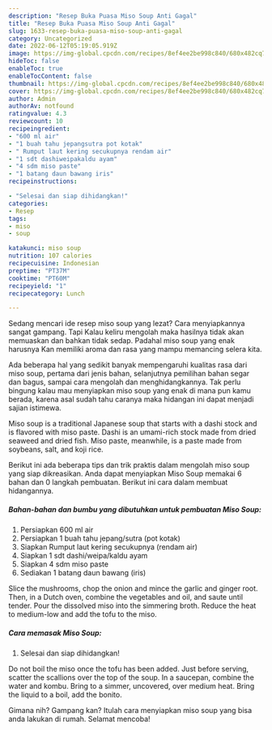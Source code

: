 ```yaml
---
description: "Resep Buka Puasa Miso Soup Anti Gagal"
title: "Resep Buka Puasa Miso Soup Anti Gagal"
slug: 1633-resep-buka-puasa-miso-soup-anti-gagal
category: Uncategorized
date: 2022-06-12T05:19:05.919Z
image: https://img-global.cpcdn.com/recipes/8ef4ee2be998c840/680x482cq70/miso-soup-foto-resep-utama.jpg
hideToc: false
enableToc: true
enableTocContent: false
thumbnail: https://img-global.cpcdn.com/recipes/8ef4ee2be998c840/680x482cq70/miso-soup-foto-resep-utama.jpg
cover: https://img-global.cpcdn.com/recipes/8ef4ee2be998c840/680x482cq70/miso-soup-foto-resep-utama.jpg
author: Admin
authorAv: notfound
ratingvalue: 4.3
reviewcount: 10
recipeingredient:
- "600 ml air"
- "1 buah tahu jepangsutra pot kotak"
- " Rumput laut kering secukupnya rendam air"
- "1 sdt dashiweipakaldu ayam"
- "4 sdm miso paste"
- "1 batang daun bawang iris"
recipeinstructions:

- "Selesai dan siap dihidangkan!"
categories:
- Resep
tags:
- miso
- soup

katakunci: miso soup 
nutrition: 107 calories
recipecuisine: Indonesian
preptime: "PT37M"
cooktime: "PT60M"
recipeyield: "1"
recipecategory: Lunch

---
```



Sedang mencari ide resep miso soup yang lezat? Cara menyiapkannya sangat gampang. Tapi Kalau keliru mengolah maka hasilnya tidak akan memuaskan dan bahkan tidak sedap. Padahal miso soup yang enak harusnya Kan memiliki aroma dan rasa yang mampu memancing selera kita.


Ada beberapa hal yang sedikit banyak mempengaruhi kualitas rasa dari miso soup, pertama dari jenis bahan, selanjutnya pemilihan bahan segar dan bagus, sampai cara mengolah dan menghidangkannya. Tak perlu bingung kalau mau menyiapkan miso soup yang enak di mana pun kamu berada, karena asal sudah tahu caranya maka hidangan ini dapat menjadi sajian istimewa.

Miso soup is a traditional Japanese soup that starts with a dashi stock and is flavored with miso paste. Dashi is an umami-rich stock made from dried seaweed and dried fish. Miso paste, meanwhile, is a paste made from soybeans, salt, and koji rice.


Berikut ini ada beberapa tips dan trik praktis dalam mengolah miso soup yang siap dikreasikan. Anda dapat menyiapkan Miso Soup memakai 6 bahan dan 0 langkah pembuatan. Berikut ini cara dalam membuat hidangannya.

<!--inarticleads1-->

##### Bahan-bahan dan bumbu yang dibutuhkan untuk pembuatan Miso Soup:

1. Persiapkan 600 ml air
1. Persiapkan 1 buah tahu jepang/sutra (pot kotak)
1. Siapkan  Rumput laut kering secukupnya (rendam air)
1. Siapkan 1 sdt dashi/weipa/kaldu ayam
1. Siapkan 4 sdm miso paste
1. Sediakan 1 batang daun bawang (iris)


Slice the mushrooms, chop the onion and mince the garlic and ginger root. Then, in a Dutch oven, combine the vegetables and oil, and saute until tender. Pour the dissolved miso into the simmering broth. Reduce the heat to medium-low and add the tofu to the miso. 

<!--inarticleads2-->

##### Cara memasak Miso Soup:


1. Selesai dan siap dihidangkan!

Do not boil the miso once the tofu has been added. Just before serving, scatter the scallions over the top of the soup. In a saucepan, combine the water and kombu. Bring to a simmer, uncovered, over medium heat. Bring the liquid to a boil, add the bonito. 

Gimana nih? Gampang kan? Itulah cara menyiapkan miso soup yang bisa anda lakukan di rumah. Selamat mencoba!
